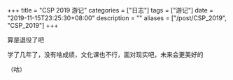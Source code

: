 +++
title = "CSP 2019 游记"
categories = ["日志"]
tags = ["游记"]
date = "2019-11-15T23:25:30+08:00"
description = ""
aliases = ["/post/CSP_2019", "CSP_2019"]
+++

算是退役了吧

学了几年了，没有啥成绩，文化课也不行，面对现实吧，未来会更美好的

（咕）

<!--more-->
